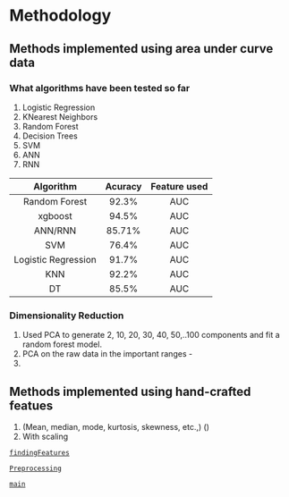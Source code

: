 # Methodology


## Methods implemented using area under curve data


### What algorithms have been tested so far
1. Logistic Regression
2. KNearest Neighbors
3. Random Forest
4. Decision Trees
5. SVM
6. ANN
7. RNN

| Algorithm | Acuracy | Feature used|
|:-----------: | :--------: | :--------: |
 Random Forest | 92.3% | AUC | 
| xgboost | 94.5% | AUC |
| ANN/RNN | 85.71% | AUC | 
| SVM | 76.4% | AUC |
| Logistic Regression | 91.7%  | AUC |
| KNN | 92.2% | AUC |
| DT | 85.5%| AUC |


### Dimensionality Reduction
1. Used PCA to generate 2, 10, 20, 30, 40, 50,..100 components and fit a random forest model. 
2. PCA on the raw data in the important ranges - 
3. 


## Methods implemented using hand-crafted featues
1. (Mean, median, mode, kurtosis, skewness, etc.,) ()
2. With scaling


[`findingFeatures`](findingFeatures.md)

[`Preprocessing`](preprocessing.md)

[`main`](progress.md)